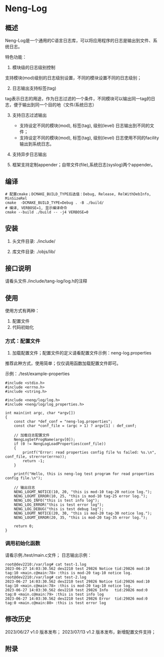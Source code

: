 # Neng-Log

## 概述

Neng-Log是一个通用的C语言日志库，可以将应用程序的日志是输出到文件、系统日志。

特色功能：

1. 模块级的日志级别控制

支持模块(mod)级别的日志级别设置，不同的模块设置不同的日志级别；

2. 日志输出支持标签(tag)

tag表示日志的用途，作为日志过滤的一个条件，不同模块可以输出同一tag的日志，便于输出到同一个目的地（文件/系统日志）

3. 支持日志过滤输出
    - 支持设定不同的模块(mod), 标签(tag), 级别(level) 日志输出到不同的文件；
    - 支持设定不同的模块(mod), 标签(tag), 级别(level) 日志使用不同的facility输出到系统日志。

5. 支持异步日志输出

6. 框架支持定制appender；自带文件(file),系统日志(syslog)两个appender。

## 编译

```
# 配置cmake；DCMAKE_BUILD_TYPE后选值：Debug, Release, RelWithDebInfo, MinSizeRel
cmake  -DCMAKE_BUILD_TYPE=Debug . -B ./build/
# 编译, VERBOSE=1, 显示编译命令
cmake --build ./build -- -j4 VERBOSE=0
```

## 安装

1. 头文件目录: ./include/

2. 库文件目录: ./objs/lib/

## 接口说明

请看头文件./include/tang-log/log.h的注释

## 使用

使用方式有两种：
1. 配置文件
2. 代码初始化

### 方式：配置文件
1. 加载配置文件；配置文件的定义请看配置文件示例：neng-log.properties

推荐此种方式，使用简单；仅仅调用函数加载配置文件即可。

示例：./test/example-properties

```
#include <stdio.h>
#include <errno.h>
#include <string.h>

#include <neng/log/log.h>
#include <neng/log/log_properties.h>

int main(int argc, char *argv[])
{
    const char *def_conf = "neng-log.properties";
    const char *conf_file = (argc > 1) ? argv[1] : def_conf;

    // 加载日志配置文件
    NengLogSetProgName(argv[0]);
    if (0 != NengLogLoadProperties(conf_file))
    {
        printf("Error: read properties config file %s failed: %s.\n", conf_file, strerror(errno));
        return -1;
    }

    printf("Hello, this is neng-log test program for read properties config file.\n");

    // 输出日志
    NENG_LOGMT_NOTICE(10, 20, "this is mod-10 tag-20 notice log.");
    NENG_LOGMT_ERROR(10, 25, "this is mod-10 tag-25 error log.");
    NENG_LOG_INFO("this is test info log");
    NENG_LOG_ERROR("this is test error log");
    NENG_LOG_DEBUG("this is test debug log");
    NENG_LOGMT_NOTICE(20, 30, "this is mod-20 tag-30 notice log.");
    NENG_LOGMT_ERROR(20, 35, "this is mod-20 tag-35 error log.");

    return 0;
}
```

### 调用初始化函数

请看示例./test/main.c文件；
日志输出示例：

```
root@dev2210:/var/log# cat test-1.log
2023-06-27 14:03:30.562 dev2210 test 29826 Notice tid:29826 mod:10 tag:10 <main.c@main:78> :this is mod-20 tag-10 notice log.
root@dev2210:/var/log# cat test-2.log
2023-06-27 14:03:30.562 dev2210 test 29826 Notice tid:29826 mod:10 tag:10 <main.c@main:78> :this is mod-20 tag-10 notice log.
2023-06-27 14:03:30.562 dev2210 test 29826 Info   tid:29826 mod:0 tag:0 <main.c@main:79> :this is test info log
2023-06-27 14:03:30.562 dev2210 test 29826 Error  tid:29826 mod:0 tag:0 <main.c@main:80> :this is test error log
```

## 修改历史
2023/06/27 v1.0 版本发布；
2023/07/13 v1.2 版本发布，新增配置文件支持；

## 附录

